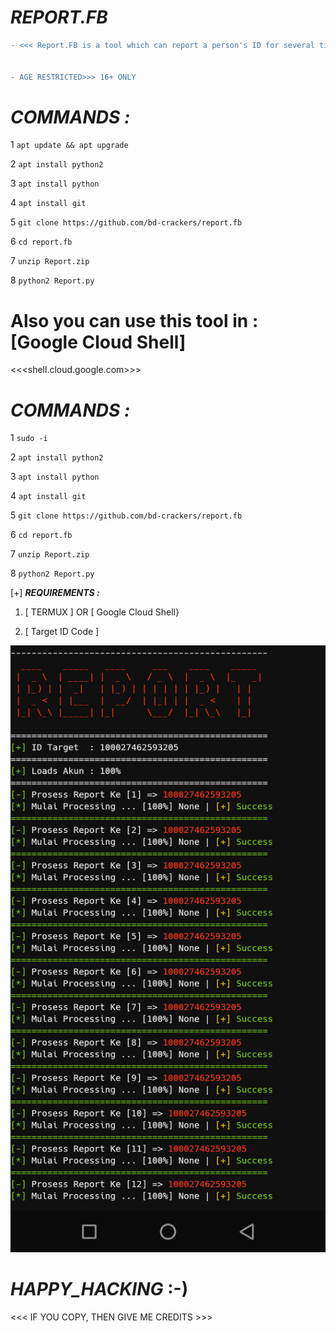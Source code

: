 # ___REPORT.FB___
```diff
- <<< Report.FB is a tool which can report a person's ID for several time, Until the ID got "BANNED" >>>


- AGE RESTRICTED>>> 16+ ONLY 
```

# ___COMMANDS :___

1 `apt update && apt upgrade`

2 `apt install python2`

3 `apt install python`

4 `apt install git`

5 `git clone https://github.com/bd-crackers/report.fb`

6 `cd report.fb`

7 `unzip Report.zip`

8 `python2 Report.py`



# Also you can use this tool in :[Google Cloud Shell] 
<<<shell.cloud.google.com>>>
# ___COMMANDS :___
1 `sudo -i`

2 `apt install python2`

3 `apt install python`

4 `apt install git`

5 `git clone https://github.com/bd-crackers/report.fb`

6 `cd report.fb`

7 `unzip Report.zip`

8 `python2 Report.py`

[+] ___REQUIREMENTS :___

1. [ TERMUX ] OR [ Google Cloud Shell}

3. [ Target ID Code ]

<Img src="/Report.png">

# ___HAPPY_HACKING___ :-)

<<< IF YOU COPY, THEN GIVE ME CREDITS >>>
